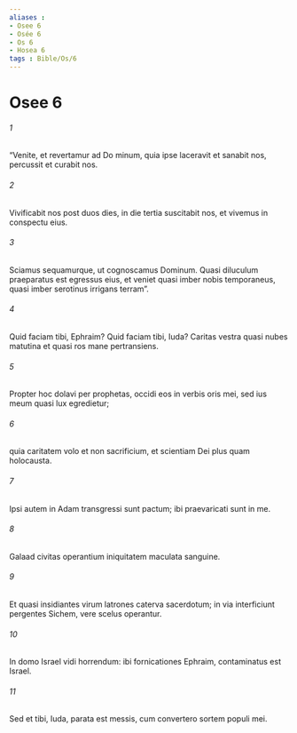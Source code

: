 ```yaml
---
aliases : 
- Osee 6
- Osée 6
- Os 6
- Hosea 6
tags : Bible/Os/6
---
```


# Osee 6

###### 1
“Venite, et revertamur ad Do minum, quia ipse laceravit et sanabit nos, percussit et curabit nos.
###### 2
Vivificabit nos post duos dies, in die tertia suscitabit nos, et vivemus in conspectu eius.
###### 3
Sciamus sequamurque, ut cognoscamus Dominum. Quasi diluculum praeparatus est egressus eius, et veniet quasi imber nobis temporaneus, quasi imber serotinus irrigans terram”.
###### 4
Quid faciam tibi, Ephraim? Quid faciam tibi, Iuda? Caritas vestra quasi nubes matutina et quasi ros mane pertransiens.
###### 5
Propter hoc dolavi per prophetas, occidi eos in verbis oris mei, sed ius meum quasi lux egredietur;
###### 6
quia caritatem volo et non sacrificium, et scientiam Dei plus quam holocausta.
###### 7
Ipsi autem in Adam transgressi sunt pactum; ibi praevaricati sunt in me.
###### 8
Galaad civitas operantium iniquitatem maculata sanguine.
###### 9
Et quasi insidiantes virum latrones caterva sacerdotum; in via interficiunt pergentes Sichem, vere scelus operantur.
###### 10
In domo Israel vidi horrendum: ibi fornicationes Ephraim, contaminatus est Israel.
###### 11
Sed et tibi, Iuda, parata est messis, cum convertero sortem populi mei.
